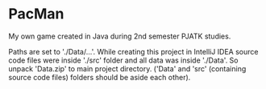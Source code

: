 # PacMan
My own game created in Java during 2nd semester PJATK studies.


Paths are set to './Data/...'.  While creating this project in IntelliJ IDEA source code files were inside './src' folder and all data was inside './Data'. 
So unpack 'Data.zip' to main project directory.   ('Data' and 'src' (containing source code files) folders should be aside each other).
